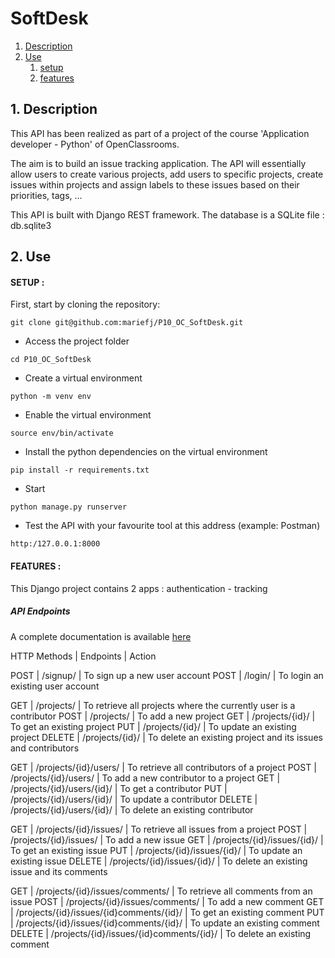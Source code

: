 # SoftDesk #

1.  [Description](#description)
2.  [Use](#use)
    1.  [setup](#setup)
    2.  [features](#features)

## 1. Description <a name="description"></a> ##

This API has been realized as part of a project of the course
'Application developer - Python' of OpenClassrooms.


The aim is to build an issue tracking application.
The API will essentially allow users to create various projects, add users to specific projects, create issues within projects and assign labels to these issues based on their priorities, tags, ...

This API is built with Django REST framework. The database is a SQLite file : db.sqlite3

## 2. Use <a name="use"></a> ##

#### SETUP : <a name="setup"></a> ####

First, start by cloning the repository:

```
git clone git@github.com:mariefj/P10_OC_SoftDesk.git
```

- Access the project folder
```
cd P10_OC_SoftDesk
```

- Create a virtual environment
```
python -m venv env
```

- Enable the virtual environment
```
source env/bin/activate
```

- Install the python dependencies on the virtual environment
```
pip install -r requirements.txt
```

- Start
```
python manage.py runserver
```

- Test the API with your favourite tool at this address (example: Postman)
```
http:/127.0.0.1:8000
```

#### FEATURES : <a name="features"></a> ####

This Django project contains 2 apps : authentication - tracking

##### API Endpoints #####

A complete documentation is available [here](https://documenter.getpostman.com/view/15450358/2s8YeuLquP) 

HTTP Methods | Endpoints | Action

POST | /signup/ | To sign up a new user account
POST | /login/ | To login an existing user account

GET | /projects/ | To retrieve all projects where the currently user is a contributor
POST | /projects/ | To add a new project
GET | /projects/{id}/ | To get an existing project
PUT | /projects/{id}/ | To update an existing project
DELETE | /projects/{id}/ | To delete an existing project and its issues and contributors

GET | /projects/{id}/users/ | To retrieve all contributors of a project
POST | /projects/{id}/users/ | To add a new contributor to a project
GET | /projects/{id}/users/{id}/ | To get a contributor
PUT | /projects/{id}/users/{id}/ | To update a contributor
DELETE | /projects/{id}/users/{id}/ | To delete an existing contributor

GET | /projects/{id}/issues/ | To retrieve all issues from a project
POST | /projects/{id}/issues/ | To add a new issue
GET | /projects/{id}/issues/{id}/ | To get an existing issue
PUT | /projects/{id}/issues/{id}/ | To update an existing issue
DELETE | /projects/{id}/issues/{id}/ | To delete an existing issue and its comments

GET | /projects/{id}/issues/comments/ | To retrieve all comments from an issue
POST | /projects/{id}/issues/comments/ | To add a new comment
GET | /projects/{id}/issues/{id}comments/{id}/ | To get an existing comment
PUT | /projects/{id}/issues/{id}comments/{id}/ | To update an existing comment
DELETE | /projects/{id}/issues/{id}comments/{id}/ | To delete an existing comment
